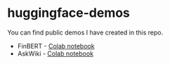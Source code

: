 # huggingface-demos

You can find public demos I have created in this repo.

- FinBERT - [Colab notebook](https://bit.ly/raj_finbert)
- AskWiki - [Colab notebook](https://bit.ly/raj_semantic)

